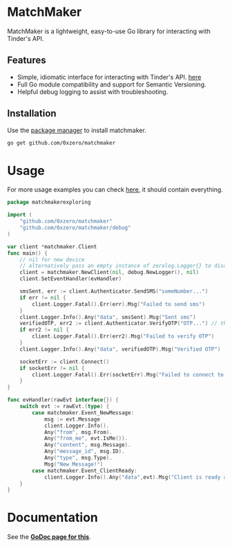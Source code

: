 # MatchMaker

MatchMaker is a lightweight, easy-to-use Go library for interacting with Tinder's API.

## Features

- Simple, idiomatic interface for interacting with Tinder's API. [here](https://github.com/0xzero/matchmaker/tree/main/mdtest)
- Full Go module compatibility and support for Semantic Versioning.
- Helpful debug logging to assist with troubleshooting.

## Installation

Use the [package manager](https://golang.org/dl/) to install matchmaker.

```bash
go get github.com/0xzero/matchmaker
```

# Usage
For more usage examples you can check [here](https://github.com/0xzero/matchmaker/tree/main/mdtest), it should contain everything.
```go
package matchmakerexploring

import (
	"github.com/0xzero/matchmaker"
	"github.com/0xzero/matchmaker/debug"
)

var client *matchmaker.Client
func main() {
    // nil for new device
	// alternatively pass an empty instance of zerolog.Logger{} to disable logging
	client = matchmaker.NewClient(nil, debug.NewLogger(), nil)
	client.SetEventHandler(evHandler)

	smsSent, err := client.Authenticator.SendSMS("someNumber...")
	if err != nil {
		client.Logger.Fatal().Err(err).Msg("Failed to send sms")
	}
    client.Logger.Info().Any("data", smsSent).Msg("Sent sms")
	verifiedOTP, err2 := client.Authenticator.VerifyOTP("OTP...") // there is a possibility for this to not return the loginresult, that is if the device is not recognized and needs email validation aswell.
    if err2 != nil {
		client.Logger.Fatal().Err(err2).Msg("Failed to verify OTP")
	}
    client.Logger.Info().Any("data", verifiedOTP).Msg("Verified OTP")

    socketErr := client.Connect()
	if socketErr != nil {
		client.Logger.Fatal().Err(socketErr).Msg("Failed to connect to socket")
	}
}

func evHandler(rawEvt interface{}) {
	switch evt := rawEvt.(type) {
        case matchmaker.Event_NewMessage:
            msg := evt.Message
            client.Logger.Info().
            Any("from", msg.From).
            Any("from_me", evt.IsMe()).
            Any("content", msg.Message).
            Any("message_id", msg.ID).
            Any("type", msg.Type).
            Msg("New Message!")
		case matchmaker.Event_ClientReady:
			client.Logger.Info().Any("data",evt).Msg("Client is ready and connected!")
    }
}
```

# Documentation
See the **[GoDoc page for this](https://pkg.go.dev/github.com/0xzero/matchmaker)**.